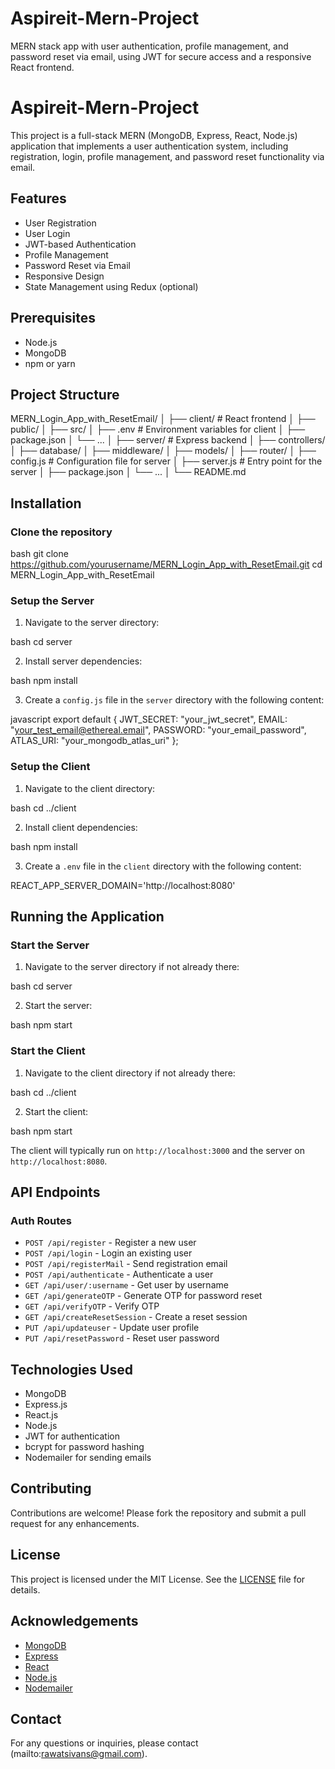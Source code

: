 # Aspireit-Mern-Project
MERN stack app with user authentication, profile management, and password reset via email, using JWT for secure access and a responsive React frontend.



# Aspireit-Mern-Project

This project is a full-stack MERN (MongoDB, Express, React, Node.js) application that implements a user authentication system, including registration, login, profile management, and password reset functionality via email.

## Features

- User Registration
- User Login
- JWT-based Authentication
- Profile Management
- Password Reset via Email
- Responsive Design
- State Management using Redux (optional)

## Prerequisites

- Node.js
- MongoDB
- npm or yarn

## Project Structure


MERN_Login_App_with_ResetEmail/
│
├── client/                 # React frontend
│   ├── public/
│   ├── src/
│   ├── .env                # Environment variables for client
│   ├── package.json
│   └── ...
│
├── server/                 # Express backend
│   ├── controllers/
│   ├── database/
│   ├── middleware/
│   ├── models/
│   ├── router/
│   ├── config.js           # Configuration file for server
│   ├── server.js           # Entry point for the server
│   ├── package.json
│   └── ...
│
└── README.md


## Installation

### Clone the repository

bash
git clone https://github.com/yourusername/MERN_Login_App_with_ResetEmail.git
cd MERN_Login_App_with_ResetEmail


### Setup the Server

1. Navigate to the server directory:

bash
cd server


2. Install server dependencies:

bash
npm install


3. Create a `config.js` file in the `server` directory with the following content:

javascript
export default {
    JWT_SECRET: "your_jwt_secret",
    EMAIL: "your_test_email@ethereal.email",
    PASSWORD: "your_email_password",
    ATLAS_URI: "your_mongodb_atlas_uri"
};


### Setup the Client

1. Navigate to the client directory:

bash
cd ../client


2. Install client dependencies:

bash
npm install


3. Create a `.env` file in the `client` directory with the following content:


REACT_APP_SERVER_DOMAIN='http://localhost:8080'


## Running the Application

### Start the Server

1. Navigate to the server directory if not already there:

bash
cd server


2. Start the server:

bash
npm start


### Start the Client

1. Navigate to the client directory if not already there:

bash
cd ../client


2. Start the client:

bash
npm start


The client will typically run on `http://localhost:3000` and the server on `http://localhost:8080`.

## API Endpoints

### Auth Routes

- `POST /api/register` - Register a new user
- `POST /api/login` - Login an existing user
- `POST /api/registerMail` - Send registration email
- `POST /api/authenticate` - Authenticate a user
- `GET /api/user/:username` - Get user by username
- `GET /api/generateOTP` - Generate OTP for password reset
- `GET /api/verifyOTP` - Verify OTP
- `GET /api/createResetSession` - Create a reset session
- `PUT /api/updateuser` - Update user profile
- `PUT /api/resetPassword` - Reset user password

## Technologies Used

- MongoDB
- Express.js
- React.js
- Node.js
- JWT for authentication
- bcrypt for password hashing
- Nodemailer for sending emails

## Contributing

Contributions are welcome! Please fork the repository and submit a pull request for any enhancements.

## License

This project is licensed under the MIT License. See the [LICENSE](LICENSE) file for details.

## Acknowledgements

- [MongoDB](https://www.mongodb.com/)
- [Express](https://expressjs.com/)
- [React](https://reactjs.org/)
- [Node.js](https://nodejs.org/)
- [Nodemailer](https://nodemailer.com/)

## Contact

For any questions or inquiries, please contact (mailto:rawatsivans@gmail.com).


